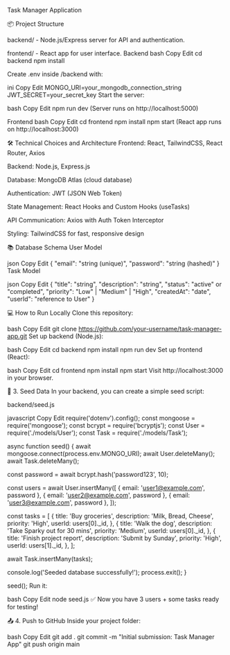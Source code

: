 Task Manager Application

📦 Project Structure

backend/ - Node.js/Express server for API and authentication.

frontend/ - React app for user interface.
Backend
bash
Copy
Edit
cd backend
npm install

Create .env inside /backend with:

ini
Copy
Edit
MONGO_URI=your_mongodb_connection_string
JWT_SECRET=your_secret_key
Start the server:

bash
Copy
Edit
npm run dev
(Server runs on http://localhost:5000)

Frontend
bash
Copy
Edit
cd frontend
npm install
npm start
(React app runs on http://localhost:3000)


🛠 Technical Choices and Architecture
Frontend: React, TailwindCSS, React Router, Axios

Backend: Node.js, Express.js

Database: MongoDB Atlas (cloud database)

Authentication: JWT (JSON Web Token)

State Management: React Hooks and Custom Hooks (useTasks)

API Communication: Axios with Auth Token Interceptor

Styling: TailwindCSS for fast, responsive design


📚 Database Schema
User Model

json
Copy
Edit
{
  "email": "string (unique)",
  "password": "string (hashed)"
}
Task Model

json
Copy
Edit
{
  "title": "string",
  "description": "string",
  "status": "active" or "completed",
  "priority": "Low" | "Medium" | "High",
  "createdAt": "date",
  "userId": "reference to User"
}


💻 How to Run Locally
Clone this repository:

bash
Copy
Edit
git clone https://github.com/your-username/task-manager-app.git
Set up backend (Node.js):

bash
Copy
Edit
cd backend
npm install
npm run dev
Set up frontend (React):

bash
Copy
Edit
cd frontend
npm install
npm start
Visit http://localhost:3000 in your browser.



🌱 3. Seed Data
In your backend, you can create a simple seed script:

backend/seed.js

javascript
Copy
Edit
require('dotenv').config();
const mongoose = require('mongoose');
const bcrypt = require('bcryptjs');
const User = require('./models/User');
const Task = require('./models/Task');

async function seed() {
  await mongoose.connect(process.env.MONGO_URI);
  await User.deleteMany();
  await Task.deleteMany();

  const password = await bcrypt.hash('password123', 10);

  const users = await User.insertMany([
    { email: 'user1@example.com', password },
    { email: 'user2@example.com', password },
    { email: 'user3@example.com', password },
  ]);

  const tasks = [
    {
      title: 'Buy groceries',
      description: 'Milk, Bread, Cheese',
      priority: 'High',
      userId: users[0]._id,
    },
    {
      title: 'Walk the dog',
      description: 'Take Sparky out for 30 mins',
      priority: 'Medium',
      userId: users[0]._id,
    },
    {
      title: 'Finish project report',
      description: 'Submit by Sunday',
      priority: 'High',
      userId: users[1]._id,
    },
  ];

  await Task.insertMany(tasks);

  console.log('Seeded database successfully!');
  process.exit();
}

seed();
Run it:

bash
Copy
Edit
node seed.js
✅ Now you have 3 users + some tasks ready for testing!



📤 4. Push to GitHub
Inside your project folder:

bash
Copy
Edit
git add .
git commit -m "Initial submission: Task Manager App"
git push origin main

